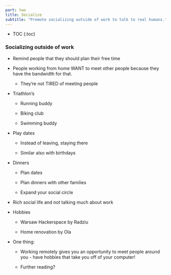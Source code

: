 ```yaml
---
part: two
title: Socialize
subtitle: "Promote socializing outside of work to talk to real humans."
---
```


* TOC
{:toc}

### Socializing outside of work

- Remind people that they should plan their free time

- People working from home WANT to meet other people because they have the bandwidth for that.

	- They’re not TIRED of meeting people

- Triathlon’s

	- Running buddy

	- Biking club

	- Swimming buddy

- Play dates

	- Instead of leaving, staying there

	- Similar also with birthdays

- Dinners

	- Plan dates

	- Plan dinners with other families

	- Expand your social circle

- Rich social life and not talking much about work

- Hobbies

	- Warsaw Hackerspace by Radziu

	- Home renovation by Ola

- One thing:

	- Working remotely gives you an opportunity to meet people around you - have hobbies that take you off of your computer!

	- Further reading?

